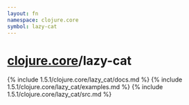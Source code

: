 ```yaml
---
layout: fn
namespace: clojure.core
symbol: lazy-cat
---
```


# [clojure.core](../)/lazy-cat

{% include 1.5.1/clojure.core/lazy_cat/docs.md %}
{% include 1.5.1/clojure.core/lazy_cat/examples.md %}
{% include 1.5.1/clojure.core/lazy_cat/src.md %}

